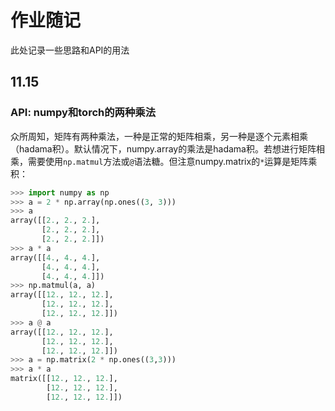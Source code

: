 # 作业随记

此处记录一些思路和API的用法

## 11.15

### API: numpy和torch的两种乘法

众所周知，矩阵有两种乘法，一种是正常的矩阵相乘，另一种是逐个元素相乘（hadama积）。默认情况下，numpy.array的乘法是hadama积。若想进行矩阵相乘，需要使用`np.matmul`方法或`@`语法糖。但注意numpy.matrix的`*`运算是矩阵乘积：

```python
>>> import numpy as np
>>> a = 2 * np.array(np.ones((3, 3)))
>>> a
array([[2., 2., 2.],
       [2., 2., 2.],
       [2., 2., 2.]])
>>> a * a
array([[4., 4., 4.],
       [4., 4., 4.],
       [4., 4., 4.]])
>>> np.matmul(a, a)
array([[12., 12., 12.],
       [12., 12., 12.],
       [12., 12., 12.]])
>>> a @ a
array([[12., 12., 12.],
       [12., 12., 12.],
       [12., 12., 12.]])
>>> a = np.matrix(2 * np.ones((3,3)))
>>> a * a
matrix([[12., 12., 12.],
        [12., 12., 12.],
        [12., 12., 12.]])
```